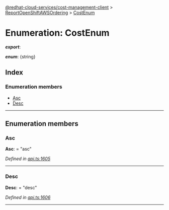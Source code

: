[@redhat-cloud-services/cost-management-client](../README.md) > [ReportOpenShiftAWSOrdering](../modules/reportopenshiftawsordering.md) > [CostEnum](../enums/reportopenshiftawsordering.costenum.md)

# Enumeration: CostEnum

*__export__*: 

*__enum__*: {string}

## Index

### Enumeration members

* [Asc](reportopenshiftawsordering.costenum.md#asc)
* [Desc](reportopenshiftawsordering.costenum.md#desc)

---

## Enumeration members

<a id="asc"></a>

###  Asc

**Asc**:  = "asc"

*Defined in [api.ts:1605](https://github.com/rvsia/javascript-clients/blob/master/packages/cost-management/api.ts#L1605)*

___
<a id="desc"></a>

###  Desc

**Desc**:  = "desc"

*Defined in [api.ts:1606](https://github.com/rvsia/javascript-clients/blob/master/packages/cost-management/api.ts#L1606)*

___

